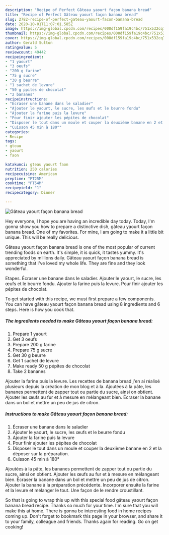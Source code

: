 ```yaml
---
description: "Recipe of Perfect Gâteau yaourt façon banana bread"
title: "Recipe of Perfect Gâteau yaourt façon banana bread"
slug: 2782-recipe-of-perfect-gateau-yaourt-facon-banana-bread
date: 2020-10-01T11:07:01.585Z
image: https://img-global.cpcdn.com/recipes/000df159fa19c4bc/751x532cq70/gateau-yaourt-facon-banana-bread-photo-principale-de-la-recette.jpg
thumbnail: https://img-global.cpcdn.com/recipes/000df159fa19c4bc/751x532cq70/gateau-yaourt-facon-banana-bread-photo-principale-de-la-recette.jpg
cover: https://img-global.cpcdn.com/recipes/000df159fa19c4bc/751x532cq70/gateau-yaourt-facon-banana-bread-photo-principale-de-la-recette.jpg
author: Gerald Sutton
ratingvalue: 5
reviewcount: 49442
recipeingredient:
- "1 yaourt"
- "3 oeufs"
- "200 g farine"
- "75 g sucre"
- "30 g beurre"
- "1 sachet de levure"
- "50 g ppites de chocolat"
- "2 bananes"
recipeinstructions:
- "Écraser une banane dans le saladier"
- "Ajouter le yaourt, le sucre, les œufs et le beurre fondu"
- "Ajouter la farine puis la levure"
- "Pour finir ajouter les pépites de chocolat"
- "Disposer le tout dans un moule et couper la deuxième banane en 2 et la déposer sur la préparation."
- "Cuisson 45 min à 180°"
categories:
- Recipe
tags:
- gteau
- yaourt
- faon

katakunci: gteau yaourt faon 
nutrition: 250 calories
recipecuisine: American
preptime: "PT25M"
cooktime: "PT54M"
recipeyield: "1"
recipecategory: Dinner

---
```



![Gâteau yaourt façon banana bread](https://img-global.cpcdn.com/recipes/000df159fa19c4bc/751x532cq70/gateau-yaourt-facon-banana-bread-photo-principale-de-la-recette.jpg)

Hey everyone, I hope you are having an incredible day today. Today, I'm gonna show you how to prepare a distinctive dish, gâteau yaourt façon banana bread. One of my favorites. For mine, I am going to make it a little bit unique. This will be really delicious.

Gâteau yaourt façon banana bread is one of the most popular of current trending foods on earth. It's simple, it is quick, it tastes yummy. It's appreciated by millions daily. Gâteau yaourt façon banana bread is something that I've loved my whole life. They are fine and they look wonderful.

Etapes. Écraser une banane dans le saladier. Ajouter le yaourt, le sucre, les œufs et le beurre fondu. Ajouter la farine puis la levure. Pour finir ajouter les pépites de chocolat.


To get started with this recipe, we must first prepare a few components. You can have gâteau yaourt façon banana bread using 8 ingredients and 6 steps. Here is how you cook that.

<!--inarticleads1-->

##### The ingredients needed to make Gâteau yaourt façon banana bread:

1. Prepare 1 yaourt
1. Get 3 oeufs
1. Prepare 200 g farine
1. Prepare 75 g sucre
1. Get 30 g beurre
1. Get 1 sachet de levure
1. Make ready 50 g pépites de chocolat
1. Take 2 bananes


Ajouter la farine puis la levure. Les recettes de banana bread j&#39;en ai réalisé plusieurs depuis la création de mon blog et à la. Ajoutées à la pâte, les bananes permettent de zapper tout ou partie du sucre, ainsi on obtient. Ajouter les œufs au fur et à mesure en mélangeant bien. Écraser la banane dans un bol et mettre un peu de jus de citron. 

<!--inarticleads2-->

##### Instructions to make Gâteau yaourt façon banana bread:

1. Écraser une banane dans le saladier
1. Ajouter le yaourt, le sucre, les œufs et le beurre fondu
1. Ajouter la farine puis la levure
1. Pour finir ajouter les pépites de chocolat
1. Disposer le tout dans un moule et couper la deuxième banane en 2 et la déposer sur la préparation.
1. Cuisson 45 min à 180°


Ajoutées à la pâte, les bananes permettent de zapper tout ou partie du sucre, ainsi on obtient. Ajouter les œufs au fur et à mesure en mélangeant bien. Écraser la banane dans un bol et mettre un peu de jus de citron. Ajouter la banane à la préparation précédente. Incorporer ensuite la farine et la levure et mélanger le tout. Une façon de le rendre croustillant. 

So that is going to wrap this up with this special food gâteau yaourt façon banana bread recipe. Thanks so much for your time. I'm sure that you will make this at home. There is gonna be interesting food in home recipes coming up. Don't forget to bookmark this page in your browser, and share it to your family, colleague and friends. Thanks again for reading. Go on get cooking!
